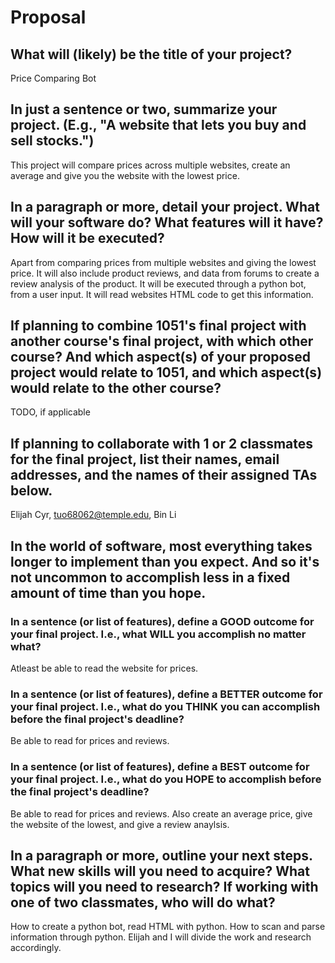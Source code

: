 # Proposal

## What will (likely) be the title of your project?

Price Comparing Bot

## In just a sentence or two, summarize your project. (E.g., "A website that lets you buy and sell stocks.")

This project will compare prices across multiple websites, create an average and give you the website with the lowest price.

## In a paragraph or more, detail your project. What will your software do? What features will it have? How will it be executed?

Apart from comparing prices from multiple websites and giving the lowest price. It will also include product reviews, and data from forums to create a review analysis of the product. It will be executed through a python bot, from a user input. It will read websites HTML code to get this information. 

## If planning to combine 1051's final project with another course's final project, with which other course? And which aspect(s) of your proposed project would relate to 1051, and which aspect(s) would relate to the other course?

TODO, if applicable

## If planning to collaborate with 1 or 2 classmates for the final project, list their names, email addresses, and the names of their assigned TAs below.

Elijah Cyr, tuo68062@temple.edu, Bin Li

## In the world of software, most everything takes longer to implement than you expect. And so it's not uncommon to accomplish less in a fixed amount of time than you hope.

### In a sentence (or list of features), define a GOOD outcome for your final project. I.e., what WILL you accomplish no matter what?

Atleast be able to read the website for prices. 

### In a sentence (or list of features), define a BETTER outcome for your final project. I.e., what do you THINK you can accomplish before the final project's deadline?

Be able to read for prices and reviews.

### In a sentence (or list of features), define a BEST outcome for your final project. I.e., what do you HOPE to accomplish before the final project's deadline?

Be able to read for prices and reviews. Also create an average price, give the website of the lowest, and give a review anaylsis. 

## In a paragraph or more, outline your next steps. What new skills will you need to acquire? What topics will you need to research? If working with one of two classmates, who will do what?

How to create a python bot, read HTML with python. How to scan and parse information through python. 
Elijah and I will divide the work and research accordingly. 
